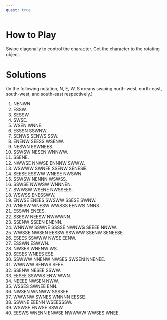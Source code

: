 ```yaml
---
quest: true
---
```


# How to Play

Swipe diagonally to control the character. Get the character to the rotating object.

# Solutions

(In the following notation, N, E, W, S means swiping north-west, north-east, south-west, and south-east respectively.)

1. NENWN.
2. ESSW.
3. SESSW.
4. SWSE.
5. WSEN WNNE.
6. ESSSN SSWNW.
7. SENWS SENWS SSW.
8. ENENW SEESS WSENW.
9. NESWN ESWNEES.
10. SSWSW NESEN WNNWW.
11. SSENE.
12. NWWSE NNWSE ENNNW SWWW.
13. WSWWW SWNEE SSENW SENESE.
14. SEESE ESSWW WNESE NWSWN.
15. SSWSW NENNN WSWSS.
16. SSWSE NWWSW WNNNEN.
17. SWWSW WSENE NWSSEES.
18. WSWSS ENESSWW.
19. ENWSE ENEES SWSWW SSESE SWNW.
20. WNESW WNESW WWSSS EENWS NNNS.
21. ESSWN ENEES.
22. SSESW NEESW NWWWNN.
23. SSENW SSEEN ENENN.
24. WNNWW SSWNE SSSSE NWNWS SEEEE NNWW.
25. WWSSE NWSEN EESSW SSWWW SSENW SENEESE.
26. ESEES SSWWW NWSE EENW.
27. ESSWN ESWWN.
28. NWSES WNENW WS.
29. SESES WNEES ESE.
30. SSWWW NNENW NWSES SWSEN NNENEE.
31. WWNWW SENWS SEEE.
32. SSENW NESEE SSWW.
33. EESEE SSWWS ENW WWN.
34. NEEEE NWSEN NWW.
35. WSSES SWNEE ENN.
36. NWSEN WNNWW SSSSEE.
37. WWWNW SWNES WNNNN EESSE.
38. SSWNE EEENN WSEESSSW.
39. WSWSE ENWSE SSWW.
40. EESWS WNENN ENWSE NWWWW WWSES WNEE.